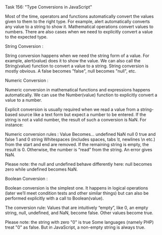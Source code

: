 Task 156: "Type Conversions in JavaScript"

Most of the time, operators and functions automatically convert the values given to them to the right type.
For example, alert automatically converts any value to a string to show it. Mathematical operations convert values to numbers.
There are also cases when we need to explicitly convert a value to the expected type.

String Conversion :

String conversion happens when we need the string form of a value.
For example, alert(value) does it to show the value. We can also call the String(value) function to convert a value to a string.
String conversion is mostly obvious. A false becomes "false", null becomes "null", etc.

Numeric Conversion :

Numeric conversion in mathematical functions and expressions happens automatically.
We can use the Number(value) function to explicitly convert a value to a number.

Explicit conversion is usually required when we read a value from a string-based source like a text form but expect a number to be entered.
If the string is not a valid number, the result of such a conversion is NaN. For instance:


Numeric conversion rules :
Value 	Becomes…
undefined 	NaN
null 	0
true and false 	1 and 0
string 	Whitespaces (includes spaces, tabs \t, newlines \n etc.) from the start and end are removed. If the remaining string is empty, the result is 0. Otherwise, the number is “read” from the string. An error gives NaN.

Please note: the null and undefined behave differently here: null becomes zero while undefined becomes NaN.

Boolean Conversion :

Boolean conversion is the simplest one.
It happens in logical operations (later we’ll meet condition tests and other similar things) but can also be performed explicitly with a call to Boolean(value).

The conversion rule: Values that are intuitively “empty”, like 0, an empty string, null, undefined, and NaN, become false. Other values become true.

Please note: the string with zero "0" is true
Some languages (namely PHP) treat "0" as false. But in JavaScript, a non-empty string is always true.

